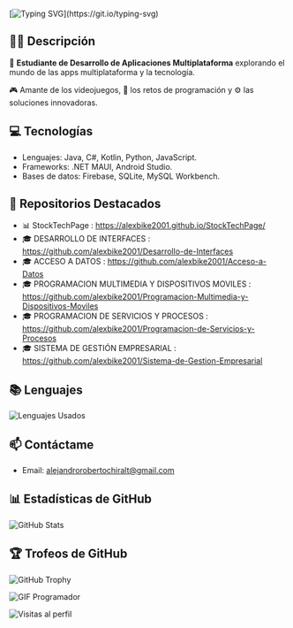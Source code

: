 [![Typing SVG](https://readme-typing-svg.demolab.com?font=Inconsolata&size=35&duration=3500&pause=1000&color=6AF734&width=600&lines=Hola%2C+soy+Alejandro!;Bienvenidos+a+mi+perfil+de+GitHub.)](https://git.io/typing-svg)

## 👨‍💻 Descripción

🌟 **Estudiante de Desarrollo de Aplicaciones Multiplataforma** explorando el mundo de las apps multiplataforma y la tecnología.

🎮 Amante de los videojuegos, 🧩 los retos de programación y ⚙️ las soluciones innovadoras.


## 💻 Tecnologías
- Lenguajes: Java, C#, Kotlin, Python, JavaScript.
- Frameworks: .NET MAUI, Android Studio.
- Bases de datos: Firebase, SQLite, MySQL Workbench.

## 🚀 Repositorios Destacados
- 📊 StockTechPage : https://alexbike2001.github.io/StockTechPage/
- 🎓 DESARROLLO DE INTERFACES : https://github.com/alexbike2001/Desarrollo-de-Interfaces
- 🎓 ACCESO A DATOS : https://github.com/alexbike2001/Acceso-a-Datos
- 🎓 PROGRAMACION MULTIMEDIA Y DISPOSITIVOS MOVILES : https://github.com/alexbike2001/Programacion-Multimedia-y-Dispositivos-Moviles
- 🎓 PROGRAMACION DE SERVICIOS Y PROCESOS : https://github.com/alexbike2001/Programacion-de-Servicios-y-Procesos
- 🎓 SISTEMA DE GESTIÓN EMPRESARIAL : https://github.com/alexbike2001/Sistema-de-Gestion-Empresarial


## 📚 Lenguajes  
![Lenguajes Usados](https://github-readme-stats.vercel.app/api/top-langs/?username=alexbike2001&theme=radical&layout=pie)


## 📫 Contáctame
- Email: alejandrorobertochiralt@gmail.com

## 📊 Estadísticas de GitHub  
![GitHub Stats](https://github-readme-stats.vercel.app/api?username=alexbike2001&show_icons=true&theme=radical)

## 🏆 Trofeos de GitHub  
![GitHub Trophy](https://github-profile-trophy.vercel.app/?username=alexbike2001&theme=radical&no-frame=true&column=7)

![GIF Programador](https://media.giphy.com/media/26tn33aiTi1jkl6H6/giphy.gif)


![Visitas al perfil](https://komarev.com/ghpvc/?username=alexbike2001&label=Visitas&color=blue)
